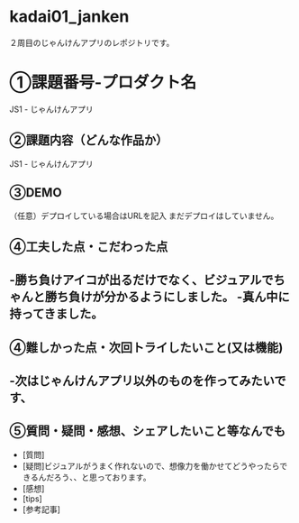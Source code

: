 # kadai01_janken
２周目のじゃんけんアプリのレポジトリです。
# ①課題番号-プロダクト名
JS1 - じゃんけんアプリ

## ②課題内容（どんな作品か）
JS1 - じゃんけんアプリ

## ③DEMO
（任意）デプロイしている場合はURLを記入
まだデプロイはしていません。

## ④工夫した点・こだわった点
-勝ち負けアイコが出るだけでなく、ビジュアルでちゃんと勝ち負けが分かるようにしました。
-真ん中に持ってきました。
-

## ④難しかった点・次回トライしたいこと(又は機能)
-次はじゃんけんアプリ以外のものを作ってみたいです、
-

## ⑤質問・疑問・感想、シェアしたいこと等なんでも
- [質問]
- [疑問]ビジュアルがうまく作れないので、想像力を働かせてどうやったらできるんだろう、、と思っております。
- [感想]
- [tips]
- [参考記事]
